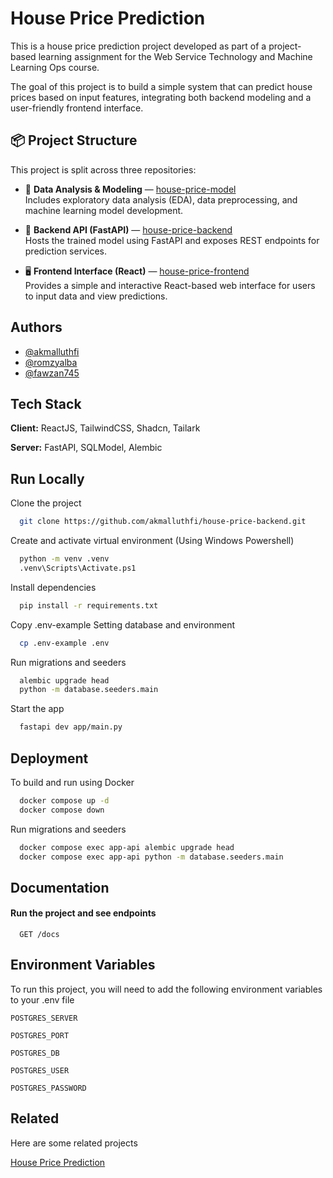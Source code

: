 # House Price Prediction

This is a house price prediction project developed as part of a project-based learning assignment for the Web Service Technology and Machine Learning Ops course.

The goal of this project is to build a simple system that can predict house prices based on input features, integrating both backend modeling and a user-friendly frontend interface.

## 📦 Project Structure
This project is split across three repositories:

- 🔬 **Data Analysis & Modeling** — [house-price-model](https://github.com/romzyalba/house_price_model)  
  Includes exploratory data analysis (EDA), data preprocessing, and machine learning model development.

- 🚀 **Backend API (FastAPI)** — [house-price-backend](https://github.com/akmalluthfi/house-price-backend)  
  Hosts the trained model using FastAPI and exposes REST endpoints for prediction services.

- 🖥️ **Frontend Interface (React)** — [house-price-frontend](https://github.com/fawzan745/house-price-frontend-react)  
  Provides a simple and interactive React-based web interface for users to input data and view predictions.

## Authors

- [@akmalluthfi](https://www.github.com/akmalluthfi)
- [@romzyalba](https://www.github.com/romzyalba)
- [@fawzan745](https://www.github.com/fawzan745)


## Tech Stack

**Client:** ReactJS, TailwindCSS, Shadcn, Tailark

**Server:** FastAPI, SQLModel, Alembic

## Run Locally

Clone the project

```bash
  git clone https://github.com/akmalluthfi/house-price-backend.git
```

Create and activate virtual environment (Using Windows Powershell)

```bash
  python -m venv .venv
  .venv\Scripts\Activate.ps1
```

Install dependencies

```bash
  pip install -r requirements.txt
```

Copy .env-example
Setting database and environment

```bash
  cp .env-example .env
```

Run migrations and seeders

```bash
  alembic upgrade head
  python -m database.seeders.main
```


Start the app

```bash
  fastapi dev app/main.py
```

## Deployment
To build and run using Docker

```bash
  docker compose up -d
  docker compose down
```

Run migrations and seeders

```bash
  docker compose exec app-api alembic upgrade head
  docker compose exec app-api python -m database.seeders.main
```

## Documentation

#### Run the project and see endpoints

```http
  GET /docs
```

## Environment Variables

To run this project, you will need to add the following environment variables to your .env file

`POSTGRES_SERVER`

`POSTGRES_PORT`

`POSTGRES_DB`

`POSTGRES_USER`

`POSTGRES_PASSWORD`

## Related

Here are some related projects

[House Price Prediction](https://github.com/akmalluthfi/house-price-prediction)